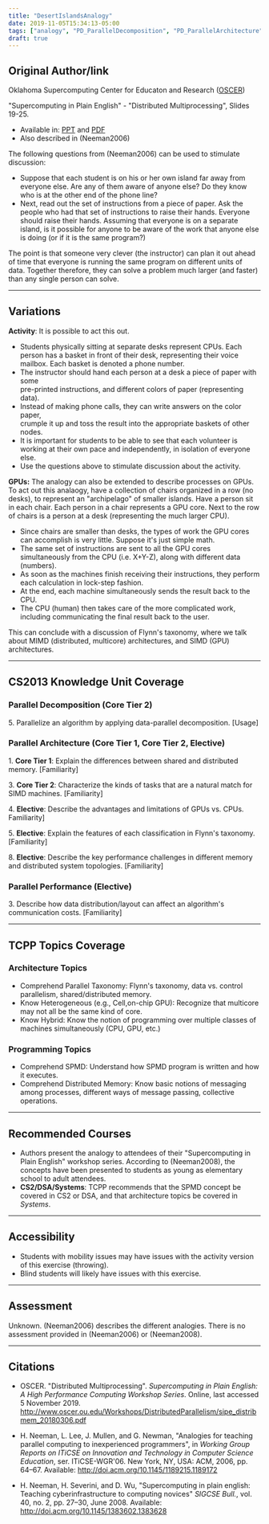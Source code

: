 ```yaml
---
title: "DesertIslandsAnalogy"
date: 2019-11-05T15:34:13-05:00
tags: ["analogy", "PD_ParallelDecomposition", "PD_ParallelArchitecture", "PD_ParallelPerformance", "TCPP_Architecture", "TCPP_Programming", "visual", "movement"]
draft: true
---
```


## Original Author/link

Oklahoma Supercomputing Center for Educaton and Research
([OSCER](http://www.oscer.ou.edu/education.php))

"Supercomputing in Plain English" - "Distributed Multiprocessing", Slides 19-25.

* Available in: [PPT](http://www.oscer.ou.edu/Workshops/DistributedParallelism/sipe_distribmem_20180306.pptx) and [PDF](http://www.oscer.ou.edu/Workshops/DistributedParallelism/sipe_distribmem_20180306.pdf)
* Also described in (Neeman2006)

The following questions from (Neeman2006) can be used to stimulate discussion:

* Suppose that each student is on his or her own island far away from everyone 
  else. Are any of them aware of anyone else? Do they know who is at the 
  other end of the phone line? 
* Next, read out the set of instructions from a piece of paper. Ask the people who had that set of instructions to raise their hands. Everyone should raise their hands. Assuming that everyone is on a separate island, is it possible for anyone to be aware of the work that anyone else is doing (or if it is the same program?)

The point is that someone very clever (the instructor) can plan it out ahead of 
time that everyone is running the same program on different units of data. 
Together therefore, they can solve a problem much larger (and faster) than any 
single person can solve.

---

## Variations

**Activity**:
It is possible to act this out.
 
* Students physically sitting at separate desks represent CPUs.
  Each person has a basket in front of their desk, representing their voice
  mailbox. Each basket is denoted a phone number.
* The instructor should hand each person at a desk a piece of paper with some  
  pre-printed instructions, and different colors of paper (representing data). 
* Instead of making phone calls, they can write answers on the color paper,  
  crumple it up and toss the result into the appropriate baskets of other nodes.
* It is important for students to be able to see that each volunteer is working 
  at their own pace and independently, in isolation of everyone else. 
* Use the questions above to stimulate discussion about the activity.

**GPUs:**
The analogy can also be extended to describe processes on GPUs. To act out 
this analaogy, have a collection of chairs organized in a row (no desks), 
to represent an "archipelago" of smaller islands. Have a person sit in each 
chair. Each person in a chair represents a GPU core. 
Next to the row of chairs is a person at a desk (representing the much larger CPU).

* Since chairs are smaller than desks, the types of work the GPU cores can 
  accomplish is very little. Suppose it's just simple math. 
* The same set of instructions are sent to all the GPU cores simultaneously 
  from the CPU (i.e. X+Y-Z), along with different data (numbers). 
* As soon as the machines finish receiving their instructions, they perform 
  each calculation in lock-step fashion. 
* At the end, each machine simultaneously sends the result back to the CPU.
* The CPU (human) then takes care of the more complicated work, including 
  communicating the final result back to the user.

This can conclude with a discussion of Flynn's taxonomy, where we talk about 
MIMD (distributed, multicore) architectures, and SIMD (GPU) architectures.

---

## CS2013 Knowledge Unit Coverage

### Parallel Decomposition (Core Tier 2)

5\. Parallelize an algorithm by applying data-parallel decomposition. [Usage]

### Parallel Architecture (Core Tier 1, Core Tier 2, Elective)

1\. **Core Tier 1**: Explain the differences between shared and distributed memory. [Familiarity]

3\. **Core Tier 2**: Characterize the kinds of tasks that are a natural match for SIMD machines. [Familiarity]

4\. **Elective**: Describe the advantages and limitations of GPUs vs. CPUs. Familiarity]

5\. **Elective**: Explain the features of each classification in Flynn's taxonomy. [Familiarity]

8\. **Elective**: Describe the key performance challenges in different memory and distributed system topologies. [Familiarity]


### Parallel Performance (Elective)

3\. Describe how data distribution/layout can affect an algorithm's communication costs. [Familiarity]

---

## TCPP Topics Coverage

### Architecture Topics

* Comprehend Parallel Taxonomy: Flynn's taxonomy, data vs. control parallelism, shared/distributed memory.
* Know Heterogeneous (e.g., Cell,on-chip GPU): Recognize that multicore may not all be the same kind of core.
* Know Hybrid: Know the notion of programming over multiple classes of machines simultaneously (CPU, GPU, etc.)


### Programming Topics

* Comprehend SPMD: Understand how SPMD program is written and how it executes.
* Comprehend Distributed Memory: Know basic notions of messaging among processes, different ways of message passing, collective operations.

---

## Recommended Courses
* Authors present the analogy to attendees of their "Supercomputing in Plain 
  English" workshop series. According to (Neeman2008), the concepts have been 
  presented to students as young as elementary school to adult attendees. 
* **CS2/DSA/Systems**: TCPP recommends that the SPMD concept be covered in 
  CS2 or DSA, and that architecture topics be covered in *Systems*. 


---

## Accessibility

* Students with mobility issues may have issues with the activity version of 
  this exercise (throwing). 
* Blind students will likely have issues with this exercise.

---


## Assessment 

Unknown. (Neeman2006) describes the different analogies. There is no assessment 
provided in (Neeman2006) or (Neeman2008).


---

## Citations

* OSCER. "Distributed Multiprocessing". *Supercomputing in 
  Plain English: A High Performance Computing Workshop Series*. Online, 
  last accessed 5 November 2019. http://www.oscer.ou.edu/Workshops/DistributedParallelism/sipe_distribmem_20180306.pdf

* H. Neeman, L. Lee, J. Mullen, and G. Newman, "Analogies for teaching parallel 
computing to inexperienced programmers", in *Working Group Reports on ITiCSE 
on Innovation and Technology in Computer Science Education*, ser. ITiCSE-WGR'06. 
New York, NY, USA: ACM, 2006, pp. 64–67. Available: http://doi.acm.org/10.1145/1189215.1189172

* H. Neeman, H. Severini, and D. Wu, "Supercomputing in plain english: Teaching
cyberinfrastructure to computing novices" *SIGCSE Bull.*, vol. 40, no. 2,
 pp. 27–30, June 2008. Available: http://doi.acm.org/10.1145/1383602.1383628

